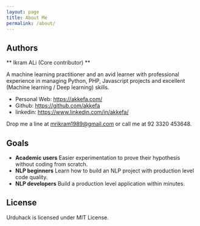 ```yaml
---
layout: page
title: About Me
permalink: /about/
---
```


## Authors
** Ikram ALi (Core contributor) **

A machine learning practitioner and an avid learner with professional experience in managing Python, PHP,
Javascript projects and excellent (Machine learning / Deep learning) skills.

- Personal Web: https://akkefa.com/
- Github: https://github.com/akkefa
- linkedin: https://www.linkedin.com/in/akkefa/

Drop me a line at mrikram1989@gmail.com or call me at 92 3320 453648.

## Goals
- **Academic users** Easier experimentation to prove their hypothesis without coding from scratch.
- **NLP beginners** Learn how to build an NLP project with production level code quality.
- **NLP developers** Build a production level application within minutes.

## License
Urduhack is licensed under MIT License.
